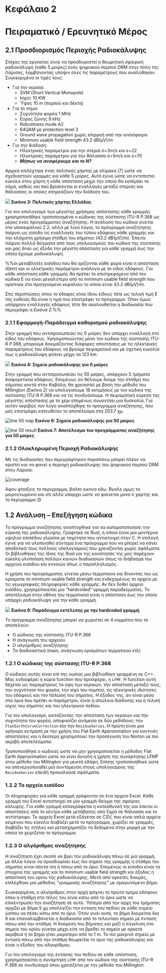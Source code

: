 # Κεφάλαιο 2
# Πειραματικό / Ερευνητικό Μέρος

## 2.1 Προσδιορισμός Περιοχής Ραδιοκάλυψης

Στόχος της εργασίας είναι να προσδιοριστεί η θεωρητική σφαιρική ραδιοκάλυψη (κάθε 5 μοίρες) ενός ψηφιακού πομπού DRM στην πόλη της Λάρισας, λαμβάνοντας υπόψιν όλες τις παραμέτρους που αναλύθηκαν. Συγκεκριμένα οι τιμές τους:
- Για την κεραία:
	- SVM (Short Vertical Monopole)
	- Ισχύς 10 KW
	- Ύψος 10 m (πομπού και δέκτη)
- Για το σήμα:
	- Συχνότητα φορέα 1 MHz
	- Εύρος ζώνης 9 kHz
	- Robustness mode A2
	- 64QAM με protection level 3
	- Ground wave propagation χωρίς επιρροή από την ιονόσφαιρα
	- Minimum usable field strength 43.2 dB(μV)/m
- Για την διάδοση:
	- Ηλεκτρικές παράμετροι για την στεριά σ=3m/s και ε=22
	- Ηλεκτρικές παράμετροι για την θάλασσα σ=5m/s και ε=70
	- _**Μήπως να αναφέρουμε και το Ν?**_

Αρχικά επιλέχτηκε ένας πολιτικός χάρτης με κλίμακα [7] ώστε να σχεδιαστούν γραμμές για κάθε 5 μοίρες. Αυτό έγινε ώστε να εντοπιστεί εύκολα στον χάρτη η κάθε απόσταση μέχρι την οποία θα εκπέμπει το σήμα, καθώς και πού βρίσκονται οι εναλλαγές μεταξύ στεριάς και θάλασσας οι οποίες επηρεάζουν την διάδοση του.

![](file:///tmp/lu132963mfzc.tmp/lu132963mgou_tmp_3edf06d3b1844337.png)
**Εικόνα 3: Πολιτικός χάρτης Ελλάδας**

Για τον υπολογισμό των μέγιστης χρήσιμης απόστασης κάθε γραμμής χρησιμοποιήθηκε τροποποιημένα ο κώδικας της σύστασης ITU-R P.368 ως μέρος ενός προγράμματος αναζήτησης. Η ανάλυση του κώδικα γίνεται στο υποκεφάλαιο 2.2, αλλά με λίγα λόγια, το πρόγραμμα αναζήτησης παίρνει ως είσοδο τις εναλλαγές του τύπου εδάφους κάθε γραμμής και την ελάχιστη χρήσιμη στάθμη του σήματος (43.2 dB(μV)/m). Έπειτα παίρνει πολλά δείγματα από τους υπολογισμούς του κώδικα της σύστασης και μας δίνει ως έξοδο την μέγιστη απόσταση για κάθε γραμμή έως την οποία έχουμε ραδιοκάλυψη.

%%οι μεταβλητές εισόδου που θα ορίζονται κάθε φορά είναι η απόσταση d(km) και οι ηλεκτρικές παράμετροι ανάλογα με το είδος εδάφους. Για κάθε απόσταση κάθε γραμμής θα πρέπει το επιστρεφόμενο από τον κώδικα E να είναι μεγαλύτερο από το minimum usable field strength που ορίστηκε στο προηγούμενο κεφάλαιο το οποίο είναι 43.2 dB(µV)/m.

Στις περιπτώσεις όπου το έδαφος είναι ίδιου είδους τότε ως τελική τιμή Ε της ευθείας θα είναι η τιμή που επιστρέφει το πρόγραμμα. Όταν όμως υπάρχουν εναλλαγές εδάφους τότε θα ακολουθείται η διαδικασία που περιγράφει η _Εικόνα 2._%%

### 2.1.1 Εφαρμογή-Παράδειγμα καθορισμού ραδιοκάλυψης

Στην γραμμή που αντιπροσωπεύει τις 0 μοίρες δεν υπάρχει εναλλαγή στο είδος του εδάφους. Χρησιμοποιώντας μόνο τον κώδικα της σύστασης ITU-R P.368, μπορούμε δοκιμάζοντας διάφορες αποστάσεις με τις ηλεκτρικές παραμέτρους του εδάφους να βρούμε πειραματικά και με σχετική ευκολία πως η ραδιοκάλυψη φτάνει μέχρι τα 123 km.

![](file:///tmp/lu132963mfzc.tmp/lu132963mgou_tmp_a1100b3429d785c5.png)
**Εικόνα 4: Σημείο ραδιοκάλυψης για 0 μοίρες**

Στην γραμμή που αντιπροσωπεύει τις 50 μοίρες, υπάρχουν 5 τμήματα διαφορετικού εδάφους. Επομένως αν θέλουμε δούμε την στάθμη του σήματος κοντά στην Καβάλα, θα χρειαστεί με βάση την μέθοδο του Millington _(Εικόνα 2)_ να υπολογίσουμε 18 εκτιμήσεις με τον κώδικα της σύστασης ITU-R P.368 και να τις συνδυάσουμε. Η πειραματική εύρεση της μέγιστης απόστασης με το χέρι επομένως συναντάει μια δυσκολία. Για αυτόν ακριβώς τον λόγο αναπτύχθηκε το πρόγραμμα αναζήτησης, που μας επιστρέφει κατευθείαν το αποτέλεσμα στα 203.7 χμ.

![line 50 map](screenshots/line%2050%20map.png)
**Εικόνα 6: Σημείο ραδιοκάλυψης για 50 μοίρες**

![line 50 result](screenshots/line%2050%20result.png)
**Εικόνα 7: Αποτέλεσμα του προγράμματος αναζήτησης για 50 μοίρες**



### 2.1.2 Ολοκληρωμένη Περιοχή Ραδιοκάλυψης

Με τις διαδικασίες που περιγράφτηκαν παραπάνω μπορεί πλέον να οριστεί και να φανεί η περιοχή ραδιοκάλυψης του ψηφιακού πομπού DRM στην Λάρισα:

![coverage](coverage.png)

Αφου φτιαξεις το περιγραμμα, βαλτο εικονα εδω. Βγαλε ομως το μοιρογνωμονιο και οτι αλλο υπαρχει ωστε να φαινεται μονο ο χαρτης και το περιγραμμα 😊



## 1.2 Ανάλυση – Επεξήγηση κώδικα

Το πρόγραμμα αναζήτησης αναπτύχθηκε για να αυτοματοποιήσει την εύρεση της ραδιοκάλυψης.
Γράφτηκε σε Rust, η οποία είναι μια μοντέρνα υψηλού επιπέδου γλώσσα με ταχύτητα που αντιστοιχεί στην C.
Η επιλογή έγινε για να υλοποιηθεί σύντομα ένα πρόγραμμα που να μπορεί να κάνει αποδοτικά τους πολλούς υπολογισμούς που χρειάζονται χωρίς σφάλματα.
Οι βιβλιοθήκες της ίδιας της Rust και της κοινότητάς της μας παρέχουν εύκολη υλοποίηση πολλών κοινών διαδικασιών όπως το διάβασμα του αρχείου εισόδου και εννοιών όπως ο παραλληλισμός.

Η χρήση του προγράμματος γίνεται μέσω τερματικού και δίνοντας του ως ορίσματα το minimum usable field strength και ενδεχομένως το αρχείο με τις γεωγραφικές πληροφορίες κάθε γραμμής.
Αν δεν δοθεί αρχείο εισόδου, χρησιμοποιείται μία "hardcoded" γραμμή παραδείγματος.
Το αποτέλεσμα στην οθόνη του τερματικού είναι η απόσταση έως την οποία υπάρχει ραδιοκάλυψη για την κάθε γραμμή.

![](screenshots/example%20output.png)
**Εικόνα 9: Παράδειγμα εκτέλεσης με την hardcoded γραμμή**

Το πρόγραμμα αναζήτησης μπορεί να χωριστεί σε 4 κομμάτια που το αποτελούν:
- Ο κώδικας της σύστασης ITU-R P.368
- Η ανάγνωση του αρχείου
- Ο αλγόριθμος αναζήτησης
- Τα διαδικαστικά (main, ανάγνωση ορισμάτων τερματικού κτλ)


### 1.2.1 Ο κώδικας της σύστασης ITU-R P.368

Ο κώδικας αυτός είναι επί της ουσίας μια βιβλιοθήκη γραμμένη σε C++.
Μας ενδιαφέρει η κύρια function που προσφέρει, η `LFMF`.
Η function αυτή δέχεται ως παραμέτρους τα ύψη των κεραιών, την απόσταση μεταξύ τους, την συχνότητα του φορέα, την ισχύ του πομπού, τις ηλεκτρικές ιδιότητες του εδάφους και την πόλωση του σήματος.
Η έξοδος της, αν είναι μέσα στα όρια που πρέπει οι παράμετροι, είναι η απώλεια διάδοσης και η τελική ισχύς του σήματος και του ηλεκτρικού πεδίου.

Για τον υπολογισμό, κοιτάζοντας την απόσταση των κεραιών και την συχνότητα του φορέα, αποφασίζει ανάμεσα σε δύο μεθόδους: την `FlatEarthCurveCorrection` και την `ResidueSeries`.
Η πρώτη είναι μια γρήγορη εκτίμηση με την χρήση του Flat Earth Approximation για κοντινές αποστάσεις και η δεύτερη χρησιμοποιεί την προσέγγιση του Norton με πιο ακριβή αποτελέσματα.

Τροποποιήθηκε ο κώδικας ώστε να μην χρησιμοποιείται η μέθοδος Flat Earth Approximation ώστε να γίνει δυνατή η χρήση της συνάρτησης LFMF στην μέθοδο του Millington για μεικτά εδάφη. Επίσης τροποποιήθηκε ώστε να απενεργοποιηθεί μια συντόμευση στους υπολογισμούς της `ResidueSeries` επειδή προκαλούσε σφάλματα.


### 1.2.2 Το αρχείο εισόδου

Οι πληροφορίες για κάθε γραμμή γράφονται σε ένα αρχείο Excel.
Κάθε γραμμή του Excel αντιστοιχεί σε μία γραμμή-δείγμα της σφαίρας κάλυψης.
Για κάθε γραμμή καταγράφεται η κατεύθυνσή της και έπειτα οι αποστάσεις από το κέντρο κάθε μετάβασης από ξηρά σε θάλασσα και το αντίστροφο.
Το αρχείο Excel μετά εξάγεται σε CSV, που είναι απλά αρχεία κειμένου που εύκολα διαβάζει μετά το πρόγραμμα, χωρίζει σε γραμμές, διαβάζει τις στήλες και μετασχηματίζει τα δεδομένα στην μορφή με την οποία τα χειρίζεται το πρόγραμμα.


### 1.2.3 Ο αλγόριθμος αναζήτησης

Η αναζήτηση έχει σκοπό να βρει την ραδιοκάλυψη πάνω σε μια γραμμή, με άλλα λόγια να προσδιορίσει έως πιο σημείο της γραμμής η στάθμη του σήματος είναι πάντα ίση ή πάνω από το όριο.
Επομένως οι είσοδοι είναι τα στοιχεία της γραμμής και το minimum usable field strength και έξοδος η απόσταση του ορίου της ραδιοκάλυψης.
Μετά από αρκετές δοκιμές, επιλέχθηκε μια μέθοδος "γραμμικής αναζήτησης" με σμικρυνόμενο βήμα.

Συγκεκριμένα, ο αλγόριθμος στην αρχή ψάχνει το πρώτο τμήμα εδάφους όπου η στάθμη στο τέλος του είναι κάτω από το όριο ώστε να επικεντρώσει την αναζήτηση σε αυτό.
Ύστερα από την αρχή του τμήματος αρχίζει με βήμα 5 χμ υπολογίζει την ένταση του πεδίου σε κάθε σημείο ώσπου να πέσει κάτω από το όριο.
Όταν γίνει αυτό, το βήμα διαιρείται δια 8 και επαναλαμβάνεται η διαδικασία από το τελευταίο σημείο με ένταση πάνω από την στάθμη.
Η διαίρεση του βήματος και μαζί η σύγκλιση στο σημείο του ορίου γίνεται μέχρι είτε να βρεθεί το σημείο με αρκετή ακρίβεια ή το βήμα γίνει μικρότερο από το 1 m.
Το πιο μακρινό σημείο με ένταση πάνω από την στάθμη θεωρείται το όριο της ραδιοκάλυψης και είναι η έξοδος του αλγορίθμου.

Για τον υπολογισμό της έντασης του πεδίου σε κάθε απόσταση, χρησιμοποιείται η συνάρτηση `LFMF` από τον κώδικα της σύστασης ITU-R P.368 σε συνδυασμό όπου χρειάζεται με την μέθοδο του Millington.